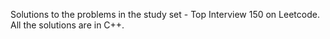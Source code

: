 Solutions to the problems in the study set - Top Interview 150 on Leetcode.
All the solutions are in C++.
